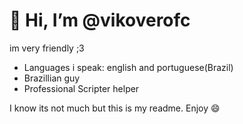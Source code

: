 # 👋 Hi, I’m @vikoverofc
im very friendly ;3
- Languages i speak: english and portuguese(Brazil)
- Brazillian guy
- Professional Scripter helper

I know its not much but this is my readme. Enjoy 😄


<!---
vikoverofc/vikoverofc is a ✨ special ✨ repository because its `README.md` (this file) appears on your GitHub profile.
You can click the Preview link to take a look at your changes.
--->
